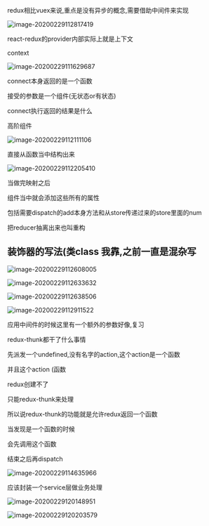 redux相比vuex来说,重点是没有异步的概念,需要借助中间件来实现

![image-20200229112817419](C:\Users\Artificial\AppData\Roaming\Typora\typora-user-images\image-20200229112817419.png)

react-redux的provider内部实际上就是上下文

context

![image-20200229111629687](C:\Users\Artificial\AppData\Roaming\Typora\typora-user-images\image-20200229111629687.png)



connect本身返回的是一个函数

接受的参数是一个组件(无状态or有状态)

connect执行返回的结果是什么

高阶组件

![image-20200229112111106](C:\Users\Artificial\AppData\Roaming\Typora\typora-user-images\image-20200229112111106.png)

直接从函数当中结构出来

![image-20200229112205410](C:\Users\Artificial\AppData\Roaming\Typora\typora-user-images\image-20200229112205410.png)

当做完映射之后

组件当中就会添加这些所有的属性

包括需要dispatch的add本身方法和从store传递过来的store里面的num

把reducer抽离出来也叫重构



## 装饰器的写法(类class   我靠,之前一直是混杂写

![image-20200229112608005](C:\Users\Artificial\AppData\Roaming\Typora\typora-user-images\image-20200229112608005.png)

![image-20200229112633632](C:\Users\Artificial\AppData\Roaming\Typora\typora-user-images\image-20200229112633632.png)

![image-20200229112638506](C:\Users\Artificial\AppData\Roaming\Typora\typora-user-images\image-20200229112638506.png)

![image-20200229112911522](C:\Users\Artificial\AppData\Roaming\Typora\typora-user-images\image-20200229112911522.png)

应用中间件的时候这里有一个额外的参数好像,复习



redux-thunk都干了什么事情

先派发一个undefined,没有名字的action,这个action是一个函数

并且这个action (函数

redux创建不了

只能redux-thunk来处理

所以说redux-thunk的功能就是允许redux返回一个函数



当发现是一个函数的时候

会先调用这个函数

结束之后再dispatch



![image-20200229114635966](C:\Users\Artificial\AppData\Roaming\Typora\typora-user-images\image-20200229114635966.png)

应该封装一个service层做业务处理

![image-20200229120148951](C:\Users\Artificial\AppData\Roaming\Typora\typora-user-images\image-20200229120148951.png)

![image-20200229120203579](C:\Users\Artificial\AppData\Roaming\Typora\typora-user-images\image-20200229120203579.png)